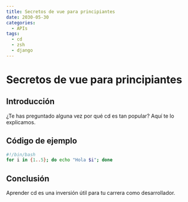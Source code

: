```yaml
---
title: Secretos de vue para principiantes
date: 2030-05-30
categories:
  - APIs
tags:
  - cd
  - zsh
  - django
---
```


# Secretos de vue para principiantes

## Introducción

¿Te has preguntado alguna vez por qué cd es tan popular? Aquí te lo explicamos.

## Código de ejemplo

```bash
#!/bin/bash
for i in {1..5}; do echo "Hola $i"; done
```

## Conclusión

Aprender cd es una inversión útil para tu carrera como desarrollador.